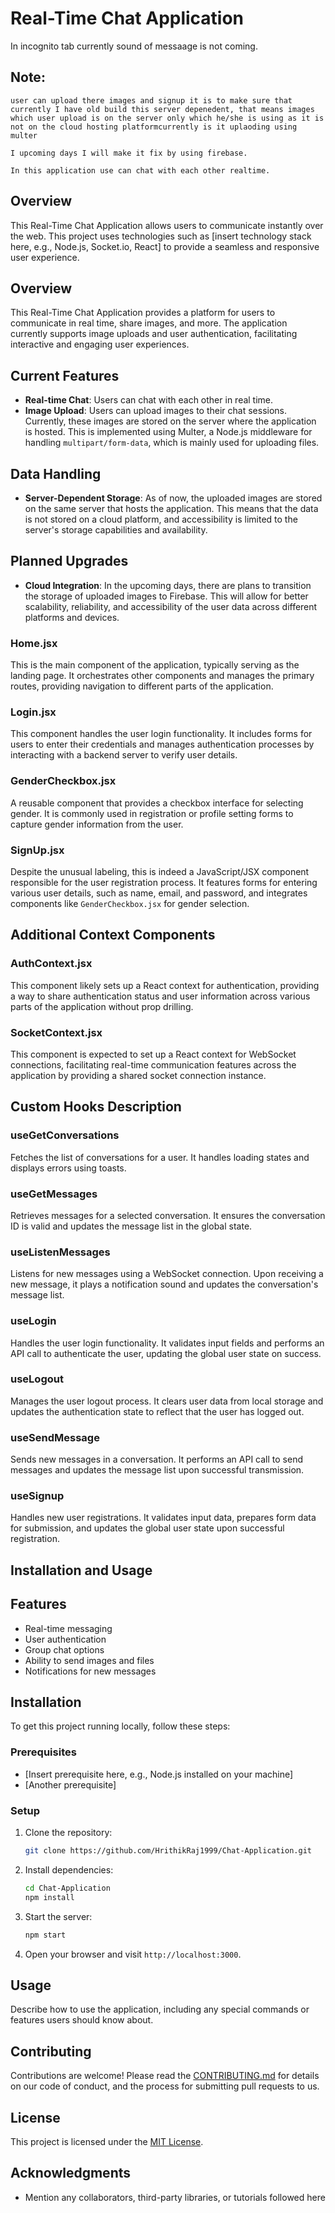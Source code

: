 # Real-Time Chat Application

In incognito tab currently sound of messaage is not coming.

## Note:

    user can upload there images and signup it is to make sure that currently I have old build this server depenedent, that means images which user upload is on the server only which he/she is using as it is not on the cloud hosting platformcurrently is it uplaoding using multer

    I upcoming days I will make it fix by using firebase.

    In this application use can chat with each other realtime.

## Overview

This Real-Time Chat Application allows users to communicate instantly over the web. This project uses technologies such as [insert technology stack here, e.g., Node.js, Socket.io, React] to provide a seamless and responsive user experience.

## Overview

This Real-Time Chat Application provides a platform for users to communicate in real time, share images, and more. The application currently supports image uploads and user authentication, facilitating interactive and engaging user experiences.

## Current Features

- **Real-time Chat**: Users can chat with each other in real time.
- **Image Upload**: Users can upload images to their chat sessions. Currently, these images are stored on the server where the application is hosted. This is implemented using Multer, a Node.js middleware for handling `multipart/form-data`, which is mainly used for uploading files.

## Data Handling

- **Server-Dependent Storage**: As of now, the uploaded images are stored on the same server that hosts the application. This means that the data is not stored on a cloud platform, and accessibility is limited to the server's storage capabilities and availability.

## Planned Upgrades

- **Cloud Integration**: In the upcoming days, there are plans to transition the storage of uploaded images to Firebase. This will allow for better scalability, reliability, and accessibility of the user data across different platforms and devices.

### Home.jsx

This is the main component of the application, typically serving as the landing page. It orchestrates other components and manages the primary routes, providing navigation to different parts of the application.

### Login.jsx

This component handles the user login functionality. It includes forms for users to enter their credentials and manages authentication processes by interacting with a backend server to verify user details.

### GenderCheckbox.jsx

A reusable component that provides a checkbox interface for selecting gender. It is commonly used in registration or profile setting forms to capture gender information from the user.

### SignUp.jsx

Despite the unusual labeling, this is indeed a JavaScript/JSX component responsible for the user registration process. It features forms for entering various user details, such as name, email, and password, and integrates components like `GenderCheckbox.jsx` for gender selection.

## Additional Context Components

### AuthContext.jsx

This component likely sets up a React context for authentication, providing a way to share authentication status and user information across various parts of the application without prop drilling.

### SocketContext.jsx

This component is expected to set up a React context for WebSocket connections, facilitating real-time communication features across the application by providing a shared socket connection instance.

## Custom Hooks Description

### useGetConversations

Fetches the list of conversations for a user. It handles loading states and displays errors using toasts.

### useGetMessages

Retrieves messages for a selected conversation. It ensures the conversation ID is valid and updates the message list in the global state.

### useListenMessages

Listens for new messages using a WebSocket connection. Upon receiving a new message, it plays a notification sound and updates the conversation's message list.

### useLogin

Handles the user login functionality. It validates input fields and performs an API call to authenticate the user, updating the global user state on success.

### useLogout

Manages the user logout process. It clears user data from local storage and updates the authentication state to reflect that the user has logged out.

### useSendMessage

Sends new messages in a conversation. It performs an API call to send messages and updates the message list upon successful transmission.

### useSignup

Handles new user registrations. It validates input data, prepares form data for submission, and updates the global user state upon successful registration.

## Installation and Usage

## Features

- Real-time messaging
- User authentication
- Group chat options
- Ability to send images and files
- Notifications for new messages

## Installation

To get this project running locally, follow these steps:

### Prerequisites

- [Insert prerequisite here, e.g., Node.js installed on your machine]
- [Another prerequisite]

### Setup

1. Clone the repository:
   ```bash
   git clone https://github.com/HrithikRaj1999/Chat-Application.git
   ```
2. Install dependencies:
   ```bash
   cd Chat-Application
   npm install
   ```
3. Start the server:
   ```bash
   npm start
   ```
4. Open your browser and visit `http://localhost:3000`.

## Usage

Describe how to use the application, including any special commands or features users should know about.

## Contributing

Contributions are welcome! Please read the [CONTRIBUTING.md](CONTRIBUTING.md) for details on our code of conduct, and the process for submitting pull requests to us.

## License

This project is licensed under the [MIT License](LICENSE).

## Acknowledgments

- Mention any collaborators, third-party libraries, or tutorials followed here

